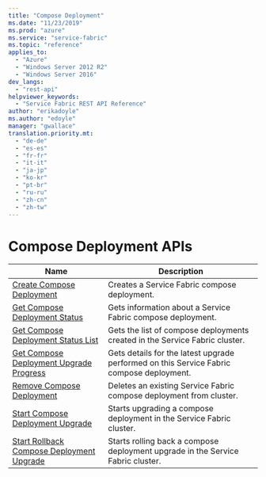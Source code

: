 ```yaml
---
title: "Compose Deployment"
ms.date: "11/23/2019"
ms.prod: "azure"
ms.service: "service-fabric"
ms.topic: "reference"
applies_to: 
  - "Azure"
  - "Windows Server 2012 R2"
  - "Windows Server 2016"
dev_langs: 
  - "rest-api"
helpviewer_keywords: 
  - "Service Fabric REST API Reference"
author: "erikadoyle"
ms.author: "edoyle"
manager: "gwallace"
translation.priority.mt: 
  - "de-de"
  - "es-es"
  - "fr-fr"
  - "it-it"
  - "ja-jp"
  - "ko-kr"
  - "pt-br"
  - "ru-ru"
  - "zh-cn"
  - "zh-tw"
---
```

# Compose Deployment APIs

| Name | Description |
| --- | --- |
| [Create Compose Deployment](sfclient-api-createcomposedeployment.md) | Creates a Service Fabric compose deployment.<br/> |
| [Get Compose Deployment Status](sfclient-api-getcomposedeploymentstatus.md) | Gets information about a Service Fabric compose deployment.<br/> |
| [Get Compose Deployment Status List](sfclient-api-getcomposedeploymentstatuslist.md) | Gets the list of compose deployments created in the Service Fabric cluster.<br/> |
| [Get Compose Deployment Upgrade Progress](sfclient-api-getcomposedeploymentupgradeprogress.md) | Gets details for the latest upgrade performed on this Service Fabric compose deployment.<br/> |
| [Remove Compose Deployment](sfclient-api-removecomposedeployment.md) | Deletes an existing Service Fabric compose deployment from cluster.<br/> |
| [Start Compose Deployment Upgrade](sfclient-api-startcomposedeploymentupgrade.md) | Starts upgrading a compose deployment in the Service Fabric cluster.<br/> |
| [Start Rollback Compose Deployment Upgrade](sfclient-api-startrollbackcomposedeploymentupgrade.md) | Starts rolling back a compose deployment upgrade in the Service Fabric cluster.<br/> |


